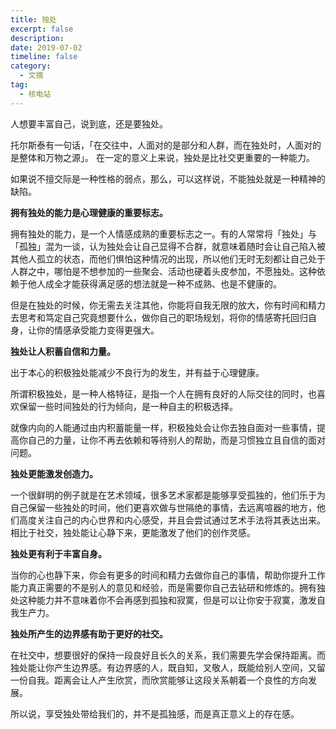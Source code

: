 ```yaml
---
title: 独处
excerpt: false
description: 
date: 2019-07-02
timeline: false
category:
  - 文摘
tag:
  - 核电站
---
```


人想要丰富自己，说到底，还是要独处。

托尔斯泰有一句话，「在交往中，人面对的是部分和人群，而在独处时，人面对的是整体和万物之源」。
在一定的意义上来说，独处是比社交更重要的一种能力。

如果说不擅交际是一种性格的弱点，那么，可以这样说，不能独处就是一种精神的缺陷。

**拥有独处的能力是心理健康的重要标志。**

拥有独处的能力，是一个人情感成熟的重要标志之一。有的人常常将「独处」与「孤独」混为一谈，认为独处会让自己显得不合群，就意味着随时会让自己陷入被其他人孤立的状态，而他们惧怕这种情况的出现，所以他们无时无刻都让自己处于人群之中，哪怕是不想参加的一些聚会、活动也硬着头皮参加，不愿独处。这种依赖于他人成全才能获得满足感的想法就是一种不成熟、也是不健康的。

但是在独处的时候，你无需去关注其他，你能将自我无限的放大，你有时间和精力去思考和笃定自己究竟想要什么，做你自己的职场规划，将你的情感寄托回归自身，让你的情感承受能力变得更强大。

**独处让人积蓄自信和力量。**

出于本心的积极独处能减少不良行为的发生，并有益于心理健康。

所谓积极独处，是一种人格特征，是指一个人在拥有良好的人际交往的同时，也喜欢保留一些时间独处的行为倾向，是一种自主的积极选择。

就像内向的人能通过由内积蓄能量一样，积极独处会让你去独自面对一些事情，提高你自己的力量，让你不再去依赖和等待别人的帮助，而是习惯独立且自信的面对问题。

**独处更能激发创造力。**

一个很鲜明的例子就是在艺术领域，很多艺术家都是能够享受孤独的，他们乐于为自己保留一些独处的时间，他们更喜欢做与世隔绝的事情，去远离喧器的地方，他们高度关注自己的内心世界和内心感受，并且会尝试通过艺术手法将其表达出来。相比于社交，独处能让心静下来，更能激发了他们的创作灵感。

**独处更有利于丰富自身。**

当你的心也静下来，你会有更多的时间和精力去做你自己的事情，帮助你提升工作能力真正需要的不是别人的意见和经验，而是需要你自己去钻研和修炼的。拥有独处这种能力并不意味着你不会再感到孤独和寂寞，但是可以让你安于寂寞，激发自我生产力。

**独处所产生的边界感有助于更好的社交。**

在社交中，想要很好的保持一段良好且长久的关系，我们需要先学会保持距离。而独处能让你产生边界感。有边界感的人，既自知，叉敬人，既能给别人空间，又留一份自我。距离会让人产生欣赏，而欣赏能够让这段关系朝着一个良性的方向发展。

所以说，享受独处带给我们的，并不是孤独感，而是真正意义上的存在感。